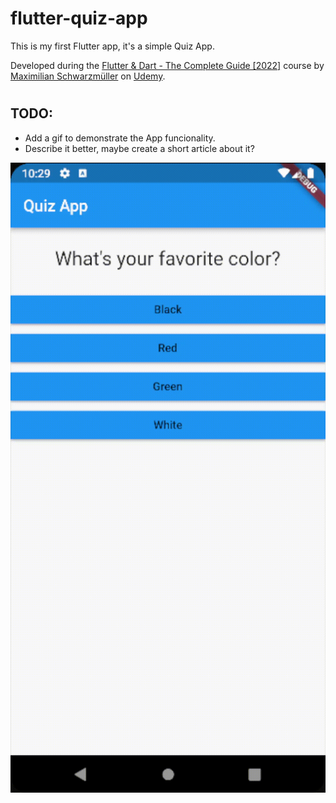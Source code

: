 # flutter-quiz-app

This is my first Flutter app, it's a simple Quiz App.

Developed during the [Flutter & Dart - The Complete Guide [2022]](https://www.udemy.com/course/learn-flutter-dart-to-build-ios-android-apps/) course by [Maximilian Schwarzmüller](https://www.udemy.com/user/maximilian-schwarzmuller/) on [Udemy](https://www.udemy.com).
#
## TODO:
- Add a gif to demonstrate the App funcionality.
- Describe it better, maybe create a short article about it?

![Demo](quiz_app.gif)